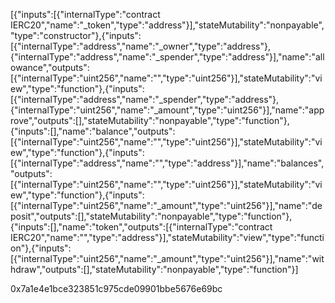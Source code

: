 [{"inputs":[{"internalType":"contract IERC20","name":"_token","type":"address"}],"stateMutability":"nonpayable","type":"constructor"},{"inputs":[{"internalType":"address","name":"_owner","type":"address"},{"internalType":"address","name":"_spender","type":"address"}],"name":"allowance","outputs":[{"internalType":"uint256","name":"","type":"uint256"}],"stateMutability":"view","type":"function"},{"inputs":[{"internalType":"address","name":"_spender","type":"address"},{"internalType":"uint256","name":"_amount","type":"uint256"}],"name":"approve","outputs":[],"stateMutability":"nonpayable","type":"function"},{"inputs":[],"name":"balance","outputs":[{"internalType":"uint256","name":"","type":"uint256"}],"stateMutability":"view","type":"function"},{"inputs":[{"internalType":"address","name":"","type":"address"}],"name":"balances","outputs":[{"internalType":"uint256","name":"","type":"uint256"}],"stateMutability":"view","type":"function"},{"inputs":[{"internalType":"uint256","name":"_amount","type":"uint256"}],"name":"deposit","outputs":[],"stateMutability":"nonpayable","type":"function"},{"inputs":[],"name":"token","outputs":[{"internalType":"contract IERC20","name":"","type":"address"}],"stateMutability":"view","type":"function"},{"inputs":[{"internalType":"uint256","name":"_amount","type":"uint256"}],"name":"withdraw","outputs":[],"stateMutability":"nonpayable","type":"function"}]



0x7a1e4e1bce323851c975cde09901bbe5676e69bc

